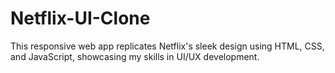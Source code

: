 # Netflix-UI-Clone
This responsive web app replicates Netflix's sleek design using HTML, CSS, and JavaScript, showcasing my skills in UI/UX development.
